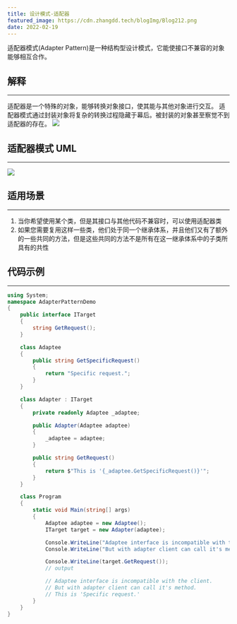 ```yaml
---
title: 设计模式-适配器
featured_image: https://cdn.zhangdd.tech/blogImg/Blog212.png
date: 2022-02-19
---
```


适配器模式(Adapter Pattern)是一种结构型设计模式，它能使接口不兼容的对象能够相互合作。

## 解释
***  
适配器是一个特殊的对象，能够转换对象接口，使其能与其他对象进行交互。
适配器模式通过封装对象将复杂的转换过程隐藏于幕后。被封装的对象甚至察觉不到适配器的存在。 
![](https://cdn.zhangdd.tech/contentImg/designpattern/dp6-1.png)

## 适配器模式 UML
***  
![](https://cdn.zhangdd.tech/contentImg/designpattern/dp6-2.png)

## 适用场景
***  
1. 当你希望使用某个类，但是其接口与其他代码不兼容时，可以使用适配器类
2. 如果您需要复用这样一些类，他们处于同一个继承体系，并且他们又有了额外的一些共同的方法，但是这些共同的方法不是所有在这一继承体系中的子类所具有的共性

## 代码示例
***  
``` csharp
using System;
namespace AdapterPatternDemo 
{
    public interface ITarget
    {
        string GetRequest();
    }

    class Adaptee
    {
        public string GetSpecificRequest()
        {
            return "Specific request.";
        }
    }

    class Adapter : ITarget
    {
        private readonly Adaptee _adaptee;

        public Adapter(Adaptee adaptee)
        {
            _adaptee = adaptee;
        }

        public string GetRequest()
        {
            return $"This is '{_adaptee.GetSpecificRequest()}'";
        }
    }

    class Program
    {
        static void Main(string[] args)
        {
            Adaptee adaptee = new Adaptee();
            ITarget target = new Adapter(adaptee);

            Console.WriteLine("Adaptee interface is incompatible with the client.");
            Console.WriteLine("But with adapter client can call it's method.");

            Console.WriteLine(target.GetRequest());
            // output

            // Adaptee interface is incompatible with the client.
            // But with adapter client can call it's method.
            // This is 'Specific request.'
        }
    }
}
```
